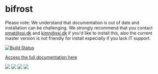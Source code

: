 # bifrost

Please note: We understand that documentation is out of date and installation can be challenging. We strongly recommend that you contact pmat@ssi.dk and kimn@ssi.dk if you'd like to install this, also the current master version is not friendly for install especially if you lack IT support. 

[![Build Status](https://dev.azure.com/SSI-MPV/bifrost-private/_apis/build/status/ssi-dk.bifrost?branchName=master)](https://dev.azure.com/SSI-MPV/bifrost-private/_build/latest?definitionId=3&branchName=master)

[Access the full documentation here](https://ssi-dk.github.io/bifrost)

![](docs/_media/usage.gif)
![](docs/_media/screenshot-filter.png)
![](docs/_media/screenshot-plot.png)
![](docs/_media/run_checker.png)

